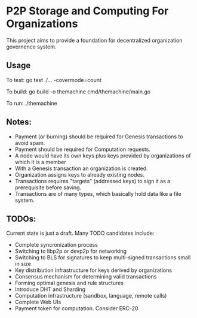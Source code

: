 # P2P Storage and Computing For Organizations
This project aims to provide a foundation for decentralized organization governence system.

## Usage
To test:
    go test ./... -covermode=count

To build:
    go build -o themachine cmd/themachine/main.go

To run:
    ./themachine




## Notes:
- Payment (or burning) should be required for Genesis transactions to avoid spam.
- Payment should be required for Computation requests.
- A node would have its own keys plus keys provided by organizations of which it is a member
- With a Genesis transaction an organization is created.
- Organization assigns keys to already existing nodes.
- Transactions requires "targets" (addressed keys) to sign it as a prerequisite before saving.
- Transactions are of many types, which basically hold data like a file system. 


## TODOs:
Current state is just a draft. Many TODO candidates include:
- Complete syncronization process
- Switching to libp2p or devp2p for networking
- Switching to BLS for signatures to keep multi-signed transactions small in size
- Key distribution infrastructure for keys derived by organizations
- Consensus mechanism for determining valid transactions
- Forming optimal genesis and rule structures
- Introduce DHT and Sharding
- Computation infrastructure (sandbox, language, remote calls)
- Complete Web UIs
- Payment token for computation. Consider ERC-20
